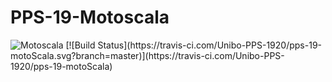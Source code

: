 # PPS-19-Motoscala
<img src="https://i.pinimg.com/474x/a1/73/20/a173208ddd9eb436a8dd1bc0ceb7ead6--flyers-video-game.jpg" alt="Motoscala" aligh=center/>
[![Build Status](https://travis-ci.com/Unibo-PPS-1920/pps-19-motoScala.svg?branch=master)](https://travis-ci.com/Unibo-PPS-1920/pps-19-motoScala)
